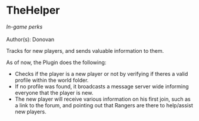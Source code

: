 TheHelper
=========

<i>In-game perks</i><br/>
<br/>
Author(s): Donovan
<br/>

Tracks for new players, and sends valuable information to them.

As of now, the Plugin does the following:

- Checks if the player is a new player or not by verifying if theres a valid profile within the world folder.
- If no profile was found, it broadcasts a message server wide informing everyone that the player is new.
- The new player will receive various information on his first join, such as a link to the forum, and pointing out that Rangers are there to help/assist new players.
